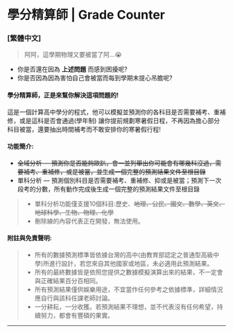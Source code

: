 # 學分精算師 | Grade Counter
### [繁體中文]
> 阿阿，這學期物理又要被當了阿...😭

- 你是否還在因為 **上述問題** 而感到困擾呢?
- 你是否因為因為害怕自己會被當而每到學期末提心吊膽呢?

#### 學分精算師，正是來幫你解決這項問題的!
這是一個計算高中學分的程式，他可以模擬並預測你的各科目是否需要補考、重補修，或是這科是否會通過(學年制)
讓你提前規劃寒暑假日程，不再因為擔心部分科目被當，還要抽出時間補考而不敢安排你的寒暑假行程!

#### 功能簡介:
- ~~全域分析 — 預測你是否能夠歐趴，會一並列舉出你可能會有哪幾科沒過，需要補考、重補修，或是被當，並生成一個完整的預測結果文件至根目錄~~
- 單科分析 — 預測個別科目是否需要補考、重補修、抑或是被當；預測下一次段考的分數，所有動作完成後生成一個完整的預測結果文件至根目錄
> - 單科分析功能僅支援10個科目:歷史、~~地理、公民、國文、數學、英文、地球科學、生物、物理、化學~~
> - 刪除線的內容代表正在開發，無法使用。  

#### 附註與免責聲明:
> - 所有的數據預測標準皆依據台灣的高中(由教育部認定之普通型高級中學)所進行設計，若您來自其他國家或地區，未必適用此預測結果。
> - 所有的最終數據皆是依照您提供之數據模擬演算出來的結果，不一定會與正確結果百分百相同。
> - 所有預測結果僅供娛樂用途，不宜當作任何參考之依據標準，詳細情況應自行與該科任課老師討論。
> - 一分耕耘，一分收獲。若預測結果不理想，並不代表沒有任何希望，持續努力，都會有豐碩的果實。

***
